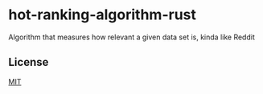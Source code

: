 # hot-ranking-algorithm-rust
Algorithm that measures how relevant a given data set is, kinda like Reddit

## License
[MIT](https://tldrlegal.com/license/mit-license)
